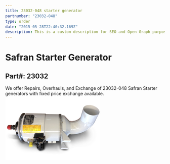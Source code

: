 ```yaml
---
title: 23032-048 starter generator
partnumber: "23032-048"
type: order
date: "2015-05-28T22:40:32.169Z"
description: This is a custom description for SEO and Open Graph purposes, rather than the default generated excerpt. Simply add a description field to the frontmatter.
---
```



# Safran Starter Generator
## Part#: 23032


We offer Repairs, Overhauls, and Exchange of 23032-048 Safran Starter generators with fixed price exchange available.
![DC Starter Generator](./DC-Starter.png)